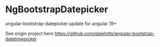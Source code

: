# NgBootstrapDatepicker

angular-bootstrap-datepicker update for angular 19+

See origin project here https://github.com/dalelotts/angular-bootstrap-datetimepicker
